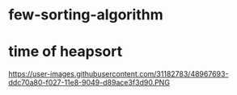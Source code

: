 # few-sorting-algorithm
# time of heapsort
https://user-images.githubusercontent.com/31182783/48967693-ddc70a80-f027-11e8-9049-d89ace3f3d90.PNG
